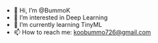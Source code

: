 - 👋 Hi, I’m @BummoK
- 👀 I’m interested in Deep Learning
- 🌱 I’m currently learning TinyML
- 📫 How to reach me: koobummo726@gmail.com

<!---
BummoK/BummoK is a ✨ special ✨ repository because its `README.md` (this file) appears on your GitHub profile.
You can click the Preview link to take a look at your changes.
--->
